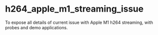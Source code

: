# h264_apple_m1_streaming_issue
To expose all details of current issue with Apple M1 h264 streaming, with probes and demo applications.
